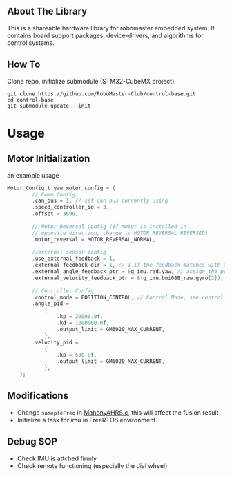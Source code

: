 ## About The Library

This is a shareable hardware library for robomaster embedded system. It contains board support packages, device-drivers, and algorithms for control systems.
## How To
Clone repo, initialize submodule (STM32-CubeMX project)
``` shell
git clone https://github.com/RoboMaster-Club/control-base.git
cd control-base
git submodule update --init
```
# Usage
## Motor Initialization

an example usage
```C
Motor_Config_t yaw_motor_config = {
        // Comm Config
        .can_bus = 1, // set can bus currently using
        .speed_controller_id = 3,
        .offset = 3690,
        
        // Motor Reversal Config (if motor is installed in 
        // opposite direction, change to MOTOR_REVERSAL_REVERSED)
        .motor_reversal = MOTOR_REVERSAL_NORMAL,
        
        //external sensor config
        .use_external_feedback = 1,
        .external_feedback_dir = 1, // 1 if the feedback matches with task space direction, 0 otherwise
        .external_angle_feedback_ptr = &g_imu.rad.yaw, // assign the pointer to the external angle feedback
        .external_velocity_feedback_ptr = &(g_imu.bmi088_raw.gyro[2]), // assign the poitner to the external velocity feedback
        
        // Controller Config
        .control_mode = POSITION_CONTROL, // Control Mode, see control mode for detail
        .angle_pid =
            {
                .kp = 20000.0f,
                .kd = 1000000.0f,
                .output_limit = GM6020_MAX_CURRENT,
            },
        .velocity_pid =
            {
                .kp = 500.0f,
                .output_limit = GM6020_MAX_CURRENT,
            },
    };
```

## Modifications
- Change ```samepleFreq``` in [MahonyAHRS.c](Algo/Src/MahonyAHRS.c?plain=1#L23), this will affect the fusion result
- Initialize a task for imu in FreeRTOS environment

## Debug SOP
- Check IMU is attched firmly
- Check remote functioning (especially the dial wheel)